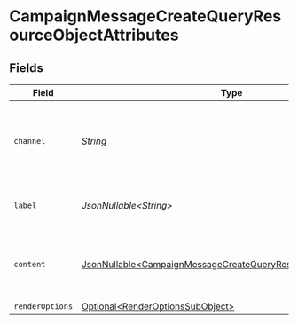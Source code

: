 # CampaignMessageCreateQueryResourceObjectAttributes


## Fields

| Field                                                                                                                                        | Type                                                                                                                                         | Required                                                                                                                                     | Description                                                                                                                                  | Example                                                                                                                                      |
| -------------------------------------------------------------------------------------------------------------------------------------------- | -------------------------------------------------------------------------------------------------------------------------------------------- | -------------------------------------------------------------------------------------------------------------------------------------------- | -------------------------------------------------------------------------------------------------------------------------------------------- | -------------------------------------------------------------------------------------------------------------------------------------------- |
| `channel`                                                                                                                                    | *String*                                                                                                                                     | :heavy_check_mark:                                                                                                                           | The channel the message is to be sent on (email or sms, for example)                                                                         | email                                                                                                                                        |
| `label`                                                                                                                                      | *JsonNullable\<String>*                                                                                                                      | :heavy_minus_sign:                                                                                                                           | The label or name on the message                                                                                                             | My message name                                                                                                                              |
| `content`                                                                                                                                    | [JsonNullable\<CampaignMessageCreateQueryResourceObjectContent>](../../models/components/CampaignMessageCreateQueryResourceObjectContent.md) | :heavy_minus_sign:                                                                                                                           | Additional attributes relating to the content of the message                                                                                 |                                                                                                                                              |
| `renderOptions`                                                                                                                              | [Optional\<RenderOptionsSubObject>](../../models/components/RenderOptionsSubObject.md)                                                       | :heavy_minus_sign:                                                                                                                           | N/A                                                                                                                                          |                                                                                                                                              |